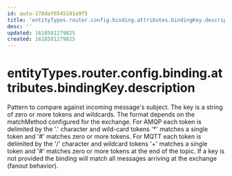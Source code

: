 ```yaml
---
id: auto-178daf6545191a9f5
title: 'entityTypes.router.config.binding.attributes.bindingKey.description'
desc: ''
updated: 1618581279825
created: 1618581279825
---
```

# entityTypes.router.config.binding.attributes.bindingKey.description

Pattern to compare against incoming message&#39;s subject.  The key is a string of zero or more tokens and wildcards. The format depends on the matchMethod configured for the exchange. For AMQP each token is delimited by the &#39;.&#39; character and wild-card tokens &#39;*&#39; matches a single token and &#39;#&#39; matches zero or more tokens. For MQTT each token is delimited by the &#39;/&#39; character and wildcard tokens &#39;+&#39; matches a single token and &#39;#&#39; matches zero or more tokens at the end of the topic. If a key is not provided the binding will match all messages arriving at the exchange (fanout behavior).